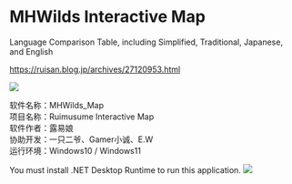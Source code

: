 # MHWilds Interactive Map
Language Comparison Table, including Simplified, Traditional, Japanese, and English

https://ruisan.blog.jp/archives/27120953.html

<img src="https://livedoor.blogimg.jp/ruimusume/imgs/9/4/9466ec7f.png">

软件名称：MHWilds_Map<br>
项目名称：Ruimusume Interactive Map<br>
软件作者：露易娘<br>
协助开发：一只二爷、Gamer小诚、E.W<br>
运行环境：Windows10 / Windows11

You must install .NET Desktop Runtime to run this application.
<img src="https://livedoor.blogimg.jp/ruimusume/imgs/7/0/70a53f1f.png">
